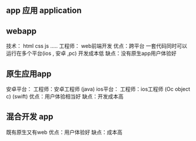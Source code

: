 ## app 应用 application

## webapp
技术： html css js .....
工程师： web前端开发
优点：跨平台 一套代码同时可以运行在多个平台(ios , 安卓 ,pc) 开发成本低
缺点：没有原生app用户体验好

## 原生应用app
安卓平台：
工程师：安卓工程师 (java)
ios平台：
工程师：ios工程师 (Oc object c) (swift)
优点：用户体验相当好
缺点：开发成本高

## 混合开发 app
既有原生又有web
优点：用户体验好
缺点：成本高